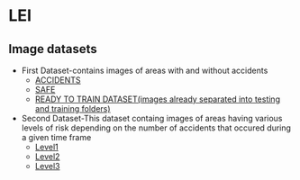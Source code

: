 # LEI

## Image datasets
+ First Dataset-contains images of areas with and without accidents
  + [ACCIDENTS](https://drive.google.com/open?id=1eZD8lV-gBML8tAkEMPHU8T52cFtBLr79)
  + [SAFE](https://drive.google.com/open?id=1S17bGUjrhr_VWDlPLpXLXQcqp66xc_Rg)
  + [READY TO TRAIN DATASET(images already separated into testing and training folders)](https://drive.google.com/file/d/1S17bGUjrhr_VWDlPLpXLXQcqp66xc_Rg/view?usp=sharing)
+ Second Dataset-This dataset containg images of areas having various levels of risk depending on the number of accidents that occured during a given time frame
  + [Level1](https://drive.google.com/open?id=1nWbAyEYpG1wJLyF3dPPmllQyhvvQXQlX)
  + [Level2](https://drive.google.com/open?id=1jpADDXi2ldW3vGW9GUadsMDfhkMT_kOw)
  + [Level3](https://drive.google.com/open?id=1eNcOVIlH17zaIAGixlfYxei9iC45vSSS)


